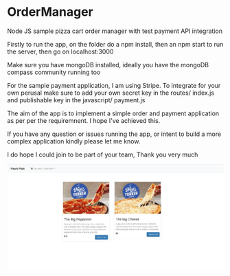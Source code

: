 # OrderManager
Node JS sample pizza cart order manager with test payment API integration

Firstly to run the app, on the folder do a npm install, then an npm start to run the server, then go on localhost:3000

Make sure you have mongoDB installed, ideally you have the mongoDB compass community running too

For the sample payment application, I am using Stripe. To integrate for your own perusal make sure to add your own secret key in the routes/ index.js and publishable key in the javascript/ payment.js

The aim of the app is to implement a simple order and payment application as per per the requiremnent. I hope I've achieved this. 

If you have any question or issues running the app, or intent to build a more complex application kindly please let me know. 

I do hope I could join to be part of your team, Thank you very much

![](public/images/IndexPage.JPG)


